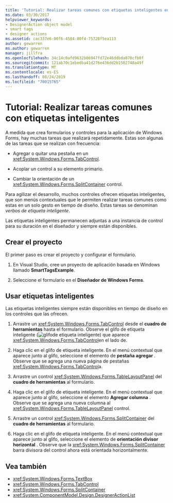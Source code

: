 ```yaml
---
title: 'Tutorial: Realizar tareas comunes con etiquetas inteligentes en controles de formularios Windows Forms'
ms.date: 03/30/2017
helpviewer_keywords:
- DesignerAction object model
- smart tags
- designer actions
ms.assetid: cac337e6-00f6-4584-80f4-75728f5ea113
author: gewarren
ms.author: gewarren
manager: jillfra
ms.openlocfilehash: 34c14c0afd9632b06947fd72e46ddbda070cfb0f
ms.sourcegitcommit: 121ab70c1ebedba41d276e436dd2b1502748a49f
ms.translationtype: MT
ms.contentlocale: es-ES
ms.lasthandoff: 08/24/2019
ms.locfileid: "70015765"
---
```

# <a name="walkthrough-perform-common-tasks-using-smart-tags"></a>Tutorial: Realizar tareas comunes con etiquetas inteligentes

A medida que crea formularios y controles para la aplicación de Windows Forms, hay muchas tareas que realizará repetidamente. Estas son algunas de las tareas que se realizan con frecuencia:

- Agregar o quitar una pestaña en un <xref:System.Windows.Forms.TabControl>.

- Acoplar un control a su elemento primario.

- Cambiar la orientación de un <xref:System.Windows.Forms.SplitContainer> control.

Para agilizar el desarrollo, muchos controles ofrecen etiquetas inteligentes, que son menús contextuales que le permiten realizar tareas comunes como estas en un solo gesto en tiempo de diseño. Estas tareas se denominan *verbos de etiqueta inteligente*.

Las etiquetas inteligentes permanecen adjuntas a una instancia de control para su duración en el diseñador y siempre están disponibles.

## <a name="create-the-project"></a>Crear el proyecto

El primer paso es crear el proyecto y configurar el formulario.

1. En Visual Studio, cree un proyecto de aplicación basada en Windows llamado **SmartTagsExample**.

2. Seleccione el formulario en el **Diseñador de Windows Forms**.

## <a name="use-smart-tags"></a>Usar etiquetas inteligentes

Las etiquetas inteligentes siempre están disponibles en tiempo de diseño en los controles que las ofrecen.

1. Arrastre un <xref:System.Windows.Forms.TabControl> desde el **cuadro de herramientas** hasta el formulario. Observe el glifo de etiqueta inteligente (![glifo](./media/vs-winformsmttagglyph.gif)de etiqueta inteligente) que aparece <xref:System.Windows.Forms.TabControl>en el lado de.

2. Haga clic en el glifo de etiqueta inteligente. En el menú contextual que aparece junto al glifo, seleccione el elemento de **pestaña agregar** . Observe que se agrega una nueva página de pestañas <xref:System.Windows.Forms.TabControl>a.

3. Arrastre un control <xref:System.Windows.Forms.TableLayoutPanel> del **cuadro de herramientas** al formulario.

4. Haga clic en el glifo de etiqueta inteligente. En el menú contextual que aparece junto al glifo, seleccione el elemento **Agregar columna** . Observe que se agrega una nueva columna al <xref:System.Windows.Forms.TableLayoutPanel> control.

5. Arrastre un control <xref:System.Windows.Forms.SplitContainer> del **cuadro de herramientas** al formulario.

6. Haga clic en el glifo de etiqueta inteligente. En el menú contextual que aparece junto al glifo, seleccione el elemento de **orientación divisor horizontal** . Observe que la <xref:System.Windows.Forms.SplitContainer> barra divisora del control ahora está orientada horizontalmente.

## <a name="see-also"></a>Vea también

- <xref:System.Windows.Forms.TextBox>
- <xref:System.Windows.Forms.TabControl>
- <xref:System.Windows.Forms.SplitContainer>
- <xref:System.ComponentModel.Design.DesignerActionList>
